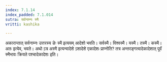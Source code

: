 ```yaml
---
index: 7.1.14
index_padded: 7.1.014
sutra: सर्वनाम्नः स्मै
vritti: kashika

---
```

अकारान्तात् सर्वनाम्नः उत्तरस्य ङेः स्मै इत्ययम् आदेशो भवति। सर्वस्मै। विश्वस्मै। यस्मै। तस्मै। कस्मै। अतः इत्येव, भवते। अथो ऽत्र अस्मै इत्यन्वादेशे ऽशादेशे एकादेशः प्राप्नोति? तत्र अन्तरङ्गत्वादेकादेशात् पूर्वं स्मैभावः क्रियते पश्चादेकादेशः इति।